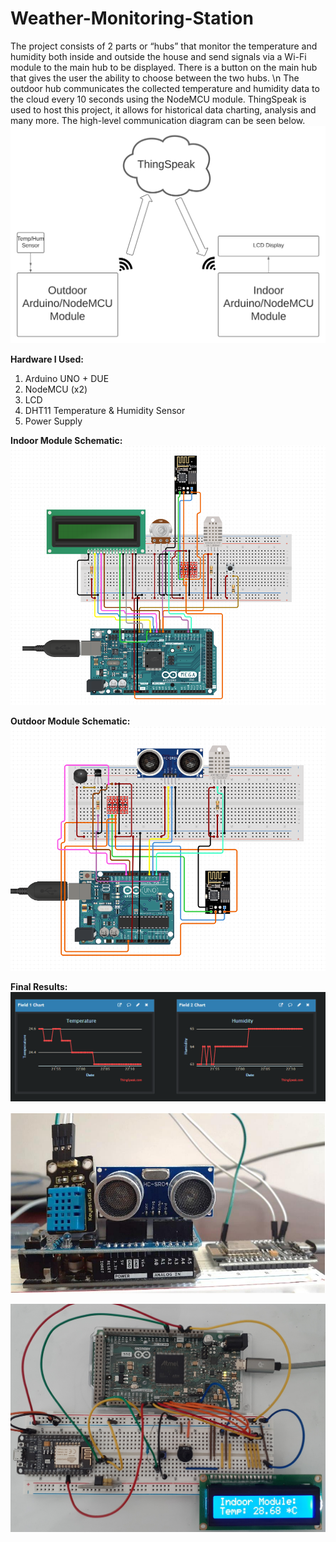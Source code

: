 # Weather-Monitoring-Station
The project consists of 2 parts or “hubs” that monitor the temperature and humidity both 
inside and outside the house and send signals via a Wi-Fi module to the main hub to be 
displayed. There is a button on the main hub that gives the user the ability to choose
between the two hubs. \n
The outdoor hub communicates the collected temperature and humidity data to the cloud 
every 10 seconds using the NodeMCU module. ThingSpeak is used to host this project, it allows for historical data 
charting, analysis and many more. The high-level communication diagram can be seen below.
![Cloud_Comms](Assets/cloud_comms.png)

**Hardware I Used:**
1. Arduino UNO + DUE
2. NodeMCU (x2)
3. LCD
4. DHT11 Temperature & Humidity Sensor
5. Power Supply  

**Indoor Module Schematic:** 
![indoor](Assets/indoor_module_schematic.png)

**Outdoor Module Schematic:**
![outdoor](Assets/outdoor_module_schematic.png)

**Final Results:**  
![thingspeak](Assets/results_thingspeak.png)

![result1](Assets/results_outdoor.png)

![results2](Assets/results_indoor.jpg)
